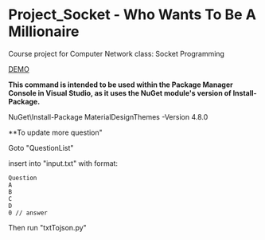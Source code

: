 # Project_Socket - Who Wants To Be A Millionaire

Course project for Computer Network class: Socket Programming

[DEMO](https://www.youtube.com/watch?v=D56tW34LsL8)

**This command is intended to be used within the Package Manager Console in Visual Studio, as it uses the NuGet module's version of Install-Package.**

NuGet\Install-Package MaterialDesignThemes -Version 4.8.0

**To update more question"

Goto "QuestionList"

insert into "input.txt" with format:
```
Question
A
B
C
D
0 // answer
```

Then run "txtTojson.py"